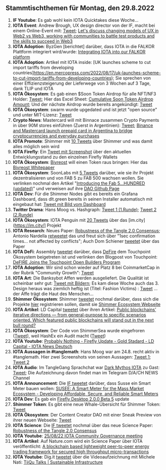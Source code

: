 ## Stammtischthemen für Montag, den 29.8.2022

1. **IF Youtube**: Es gab wohl kein IOTA Quicktakes diese Woche...
2. **IOTA Event**: Andrew Brough, UX design director von der IF, macht bei einem Online-Event mit: [Tweet](https://twitter.com/digital__zen/status/1560171918464098304?s=20&t=klcYlKmXwvFPA7CZKcY6Wg); [Let's discuss changing models of UX in Web2 vs Web3, working with communities to battle test products and the skills to succeed in Web3](https://www.eventbrite.sg/e/uxdesign-in-web3-tickets-391126398587)
3. **IOTA Adoption**: ByzGen [berichtet] darüber, dass IOTA in die FALKOR Plattform integriert wird/wurde: [Integrating IOTA into our FALKOR platform](https://www.eventbrite.sg/e/uxdesign-in-web3-tickets-391126398587)
4. **IOTA Adoption**: Artikel mit IOTA inside: [UK launches scheme to cut import tariffs from developing countries]https://en.mercopress.com/2022/08/17/uk-launches-scheme-to-cut-import-tariffs-from-developing-countries); Sie sprechen von einer Effizienzsteigerung der Lieferwege von 3 Wochen auf 3 Tage, dank TLIP und IOTA
5. **IOTA Ökosystem**: Es gab einen $Soon Token Airdrop für alle NFT/NF3 Holder: [Tweet](https://twitter.com/soon_labs/status/1561941304560558082?s=20&t=8HmV7mKHTmWrXe1gfcqAww); Hier das Excel Sheet: [Cumulative Soon Token Airdrop Amount](https://docs.google.com/spreadsheets/d/1p_UMC8Fmw78bMK8cRqrXkXe-59nHQK8fSoJwLypRun4/edit#gid=1585516814); Und der nächste Airdrop wurde bereits angekündigt: [Tweet](https://twitter.com/soon_labs/status/1562001776638771202?s=20&t=W7BLKk1szZVDtCVP9YrNPw)
6. **IOTA Ökosystem**: swarm wurde upgedated und ist jetzt "open source" und unter MIT-Lizenz: [Tweet](https://twitter.com/tanglebay/status/1561725374547038208?s=20&t=W7BLKk1szZVDtCVP9YrNPw)
7. **Crypto News**: Mastercard will mit Binnace zusammen Crypto Payments in über 90M stores einführen (Zuerst in Argentinien): [Tweet](https://twitter.com/BTC_Archive/status/1562190278429392898?s=20&t=t-at2TkeAYRX4AuZUf2XnA); [Binance and Mastercard launch prepaid card in Argentina to bridge cryptocurrencies and everyday purchases](https://www.mastercard.com/news/latin-america/en/newsroom/press-releases/pr-en/2022/august/binance-and-mastercard-launch-prepaid-card-in-argentina-to-bridge-cryptocurrencies-and-everyday-purchases/)
8. **IOTA Promote**: Shimmer mit [10 Tweets](https://twitter.com/shimmernet/status/1562137596406505473?s=20&t=t-at2TkeAYRX4AuZUf2XnA) über Shimmer und was damit alles möglich sein wird
9. **IOTA Firefly**: Ein [Tweet mit Screenshot](https://twitter.com/IotaPoet/status/1562220287361523731?s=20&t=t-at2TkeAYRX4AuZUf2XnA) über den aktuellen Entwicklungsstand zu den einzelnen Firefly Wallets
10. **IOTA Ökosystem**: [Bivreost](https://twitter.com/bivreost) will einen Token raus bringen: Hier das [Bivreost Whitepaper](https://drive.google.com/file/d/1kkmkzxO1viIERXxAPNUHY_vk-0Q16QWG/view)
11. **IOTA Ökosystem**: SoonLabs mit [5 Tweets](https://twitter.com/soon_labs/status/1562321778998779905?s=20&t=t-at2TkeAYRX4AuZUf2XnA) darüber, wie sie ihr Projekt dezentralisieren und von FAB 5 zu FAB 500 wachsen wollen. Sie verlinken nochmal den Artikel "[Introducing the Fab 5…HUNDRED (updated)](https://soonlabs.medium.com/fab-5-hundred-57e013347497)" und verweisen auf ihre [DAO Github Page](https://github.com/soonaverse/soonaverse-dao)
12. **IOTA Dev**: Für die Shimmer Nodes gibt es bereits ein Grafana Dashboard, dass dlt.green bereits in seinen Installer automatisch mit eingebaut hat: [Tweet mit Bild vom Dashboard](https://twitter.com/dlt_green/status/1562300154039918592?s=20&t=t-at2TkeAYRX4AuZUf2XnA)
13. **Twitter Drama**: Hans Moog vs. Hashgraph: [Tweet 1 (1.Runde)](https://twitter.com/hus_qy/status/1562128730297929728?s=20&t=t-at2TkeAYRX4AuZUf2XnA); [Tweet 2 (2.Runde)](https://twitter.com/hus_qy/status/1562143010246230020?s=20&t=t-at2TkeAYRX4AuZUf2XnA)
14. **IOTA Ökosystem**: IOTA Penguin mit [20 Tweets](https://twitter.com/iota_penguin/status/1562065850693206018?s=20&t=t-at2TkeAYRX4AuZUf2XnA) über das [im.city](https://im.city/] Projekt
15. **IOTA Research**: Neues Paper: [Robustness of the Tangle 2.0 Consensus](https://arxiv.org/abs/2208.08254); Antonio Nardella [retweetet](https://twitter.com/antonionardella/status/1562386897653190656?s=20&t=t-at2TkeAYRX4AuZUf2XnA) das und freut sich über "1sec confirmation times... not affected by conflicts"; Auch Dom Schiener [tweetet](https://twitter.com/DomSchiener/status/1562390061190201344?s=20&t=vSzktLPQ2sxTCdXA8dYyAQ) über das Paper
16. **IOTA DeFi**: Assembly [tweetet](https://twitter.com/assembly_net/status/1562424502528528387?s=20&t=EKk6vySu9m5p_VjNFoM5WA) darüber, dass [DeFire](https://twitter.com/DeFIRE_org) dem Touchpoint Ökosystem beigetreten ist und verlinken den Blogpost von Touchpoint: [DeFIRE Joins the Touchpoint Open Builders Program](https://blog.assembly.sc/defire-joins-touchpoint/)
17. **IOTA Adoption**: Wir sind schon wieder auf Platz 8 bei CoinmarketCap in der Rubrik "Community Growth": [Tweet](https://twitter.com/CoinMarketCap/status/1562358110102364160?s=20&t=jhjt48nxMYMF-05x5EDnrg)
18. **IOTA Art**: Die Banksybot Affen werden ausgeliefert. Die Qualität ist scheinbar sehr gut: [Tweet mit Bildern](https://twitter.com/Wolf08151/status/1562398166674276352?s=20&t=UEaiQPrf1J-lrlOyDtKsjw); Es kam diese Woche auch das 3. Design heraus was ziemlich heftig ist (Titel: Fashion Victims) : [Tweet](https://twitter.com/MirumLabs/status/1562457223183208449?s=20&t=Fz6IFperY2gNjeriw-9AMw) ... der Affe trägt die Haut des Menschen...
19. **Shimmer Ökosystem**: Shimmer [tweetet](https://twitter.com/shimmernet/status/1562469810076008448?s=20&t=UEaiQPrf1J-lrlOyDtKsjw) nochmal darüber, dass sich die Projekte [hier](https://airtable.com/shrxJgMxXDQr2Dseo) registrieren sollen, damit sie [Shimmer Ecosystem Webseite](https://shimmer.network/ecosystem)
20. **IOTA Artikel**: LD Capital [tweetet](https://twitter.com/LD_Capital/status/1562345726344331265?s=20&t=UEaiQPrf1J-lrlOyDtKsjw) über ihren Artikel: [Public blockchains’ iterative directions — from general-purpose to specific scenarios oriented. Which featured public blockchains will stand out in the next bull round?
](https://ld-capital.medium.com/public-blockchains-iterative-directions-from-general-purpose-to-specific-scenarios-oriented-7c6b59577c8f)
21. **IOTA Ökosystem**: Der Code von ShimmerSea wurde eingefroren ([Tweet](https://twitter.com/ShimmerSeaDEX/status/1562545489643311104?s=20&t=UEaiQPrf1J-lrlOyDtKsjw)), weil HashEx ein Audit macht ([Tweet](https://twitter.com/HashExOfficial/status/1562519882696011777?s=20&t=UEaiQPrf1J-lrlOyDtKsjw))
22. **IOTA Youtube**: [Probably Nothing - Firefly Update - Gold Stadard - LD Capital - IOTA News Deutsch](https://www.youtube.com/watch?v=PvN1LTzb5Lg)
23. **IOTA Aussagen in #tanglemath**: Hans Moog war am 24.8. recht aktiv in #tanglemath. Hier zwei Screenshots von seinen Aussagen: [Tweet 1](https://twitter.com/Vrom14286662/status/1562665850012069896?s=20&t=NanzbAIkzwsGiOfAstz0Ww); [Tweet 2](https://twitter.com/Vrom14286662/status/1562675778176765952?s=20&t=NanzbAIkzwsGiOfAstz0Ww)
24. **IOTA Audio**: Im TangleGang Sprachchat war [Dark Mythos IOTA](https://twitter.com/DarkMythosIOTA) zu Gast: [Tweet](https://twitter.com/GangTangleTalk/status/1562713553303351297?s=20&t=Kd3Igfza6tsGDiJa7XbCAQ); Die Aufzeichnung davon findet man im Telegram D/A/CH NEWS Channel
25. **IOTA Announcement**: Die [IF tweetet](https://twitter.com/iota/status/1562832511524573186?s=20&t=fs3S7_NDr_-KgmGY2Cvqkg) darüber, dass Susse ein Smart Meter bauen wollen: [SUSEE: A Smart Meter for the Mass Market
Ecosystem - Developing Affordable, Secure, and Reliable Smart Meters](https://blog.iota.org/susee-a-smart-meter-for-the-mass-market/)
26. **IOTA Dev**: Es gab ein [Firefly Desktop 2.0.0 Beta 5](https://github.com/iotaledger/firefly/releases/tag/desktop-2.0.0-beta-5) update
27. **Shimmer Token**: Es gibt eine neue Whale-Übersicht für Shimmer Token: [Tweet](https://twitter.com/cryptowelter/status/1562847954284605443?s=20&t=nP62FZeIJCJAxcKcvz1nsg)
28. **IOTA Ökosystem**: Der Content Creator DAO mit einer Sneak Preview von ihrer neuen Webseite: [Tweet](https://twitter.com/IOTAcontentDAO/status/1562018976149880832?s=20&t=fs3S7_NDr_-KgmGY2Cvqkg)
29. **IOTA Science**: Die [IF tweetet](https://twitter.com/iota/status/1563149262976086016?s=20&t=gR0855lIzx07TMS8LQH8mw) nochmal über das neue Science Paper: [Robustness of the Tangle 2.0 Consensus](https://arxiv.org/abs/2208.08254) 
30. **IOTA Youtube**: [25/08/22 IOTA Community Governance meeting](https://www.youtube.com/watch?v=k1wVokfIiNI)
31. **IOTA Artikel**: Auf Nature.com wird ein Science Paper über IOTA veröffentlicht: [A blockchain based lightweight peer-to-peer energy trading framework for secured high throughput micro-transactions](https://www.nature.com/articles/s41598-022-18603-z)
32. **IOTA Youtube**: Dig.it [tweetet](https://twitter.com/digitproject/status/1563157810312986624?s=20&t=dqVG0WTZ3pfXe_SntrRa9g) über die Videoaufzeichnung mit Michele Nati: [TiiQu Talks | Sustainable Infrastructure](https://www.youtube.com/watch?v=F7cLVKgZihc)

